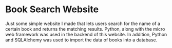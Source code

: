 # Book Search Website
Just some simple website I made that lets users search for the name of a certain book and returns the matching results. Python, along with the micro web framework was used in the backend of this website. In addition, Python and SQLAlchemy was used to import the data of books into a database.

